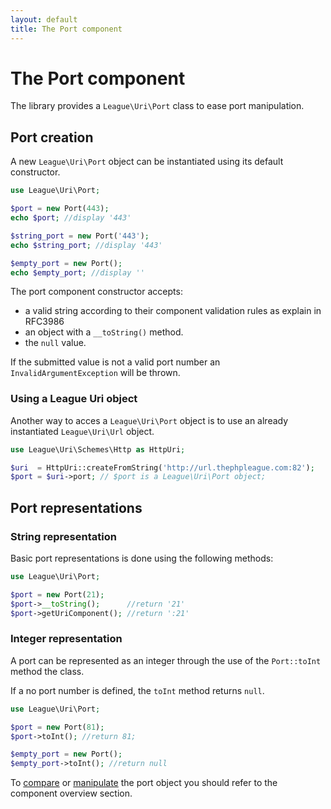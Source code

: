 ```yaml
---
layout: default
title: The Port component
---
```


# The Port component

The library provides a `League\Uri\Port` class to ease port manipulation.

## Port creation

A new `League\Uri\Port` object can be instantiated using its default constructor.

~~~php
use League\Uri\Port;

$port = new Port(443);
echo $port; //display '443'

$string_port = new Port('443');
echo $string_port; //display '443'

$empty_port = new Port();
echo $empty_port; //display ''
~~~

The port component constructor accepts:

- a valid string according to their component validation rules as explain in RFC3986
- an object with a `__toString()` method.
- the `null` value.

<p class="message-warning">If the submitted value is not a valid port number an <code>InvalidArgumentException</code> will be thrown.</p>

### Using a League Uri object

Another way to acces a `League\Uri\Port` object is to use an already instantiated `League\Uri\Url` object.

~~~php
use League\Uri\Schemes\Http as HttpUri;

$uri  = HttpUri::createFromString('http://url.thephpleague.com:82');
$port = $uri->port; // $port is a League\Uri\Port object;
~~~

## Port representations

### String representation

Basic port representations is done using the following methods:

~~~php
use League\Uri\Port;

$port = new Port(21);
$port->__toString();      //return '21'
$port->getUriComponent(); //return ':21'
~~~

### Integer representation

A port can be represented as an integer through the use of the `Port::toInt` method the class.

<p class="message-info">If a no port number is defined, the <code>toInt</code> method returns <code>null</code>.</p>

~~~php
use League\Uri\Port;

$port = new Port(81);
$port->toInt(); //return 81;

$empty_port = new Port();
$empty_port->toInt(); //return null
~~~

To [compare](/4.0/components/overview/#components-comparison) or [manipulate](/4.0/components/overview/#components-modification) the port object you should refer to the component overview section.